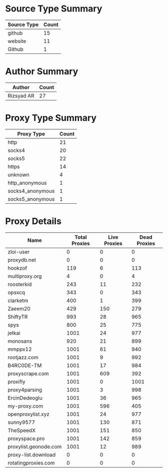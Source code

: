 # Source Type Summary

| Source Type | Count |
|-------------|-------|
| github | 15 |
| website | 11 |
| Github | 1 |


# Author Summary

| Author | Count |
|--------|-------|
| Rizsyad AR | 27 |


# Proxy Type Summary

| Proxy Type | Count |
|------------|-------|
| http | 21 |
| socks4 | 20 |
| socks5 | 22 |
| https | 14 |
| unknown | 4 |
| http_anonymous | 1 |
| socks4_anonymous | 1 |
| socks5_anonymous | 1 |


# Proxy Details

| Name | Total Proxies | Live Proxies | Dead Proxies |
|------|---------------|--------------|---------------|
| zloi-user | 0 | 0 | 0 |
| proxydb.net | 0 | 0 | 0 |
| hookzof | 119 | 6 | 113 |
| multiproxy.org | 4 | 0 | 4 |
| roosterkid | 243 | 11 | 232 |
| opsxcq | 343 | 0 | 343 |
| clarketm | 400 | 1 | 399 |
| Zaeem20 | 429 | 150 | 279 |
| ShiftyTR | 993 | 28 | 965 |
| spys | 800 | 25 | 775 |
| jetkai | 1001 | 24 | 977 |
| monosans | 920 | 21 | 899 |
| mmppx12 | 1001 | 61 | 940 |
| rootjazz.com | 1001 | 9 | 992 |
| B4RC0DE-TM | 1001 | 17 | 984 |
| proxyscrape.com | 1001 | 609 | 392 |
| proxifly | 1001 | 0 | 1001 |
| proxy4parsing | 1001 | 3 | 998 |
| ErcinDedeoglu | 1001 | 36 | 965 |
| my-proxy.com | 1001 | 596 | 405 |
| openproxylist.xyz | 1001 | 24 | 977 |
| sunny9577 | 1001 | 130 | 871 |
| TheSpeedX | 1001 | 151 | 850 |
| proxyspace.pro | 1001 | 142 | 859 |
| proxylist.geonode.com | 1001 | 12 | 989 |
| proxy-list.download | 0 | 0 | 0 |
| rotatingproxies.com | 0 | 0 | 0 |
